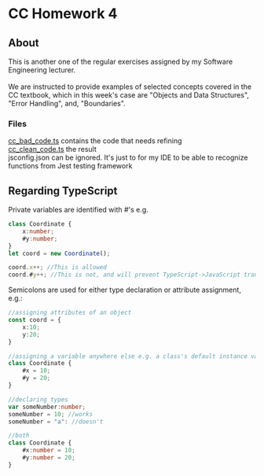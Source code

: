 # CC Homework 4
## About
This is another one of the regular exercises assigned by my Software Engineering lecturer. <br>
<br>
We are instructed to provide examples of selected concepts covered in the CC textbook, which in this week's case are "Objects and Data Structures", "Error Handling", and, "Boundaries".

### Files
[cc_bad_code.ts](https://github.com/wafibismail/cc_homework_4/blob/master/cc_bad_code.ts) contains the code that needs refining <br>
[cc_clean_code.ts](https://github.com/wafibismail/cc_homework_4/blob/master/cc_clean_code.ts) the result <br>
jsconfig.json can be ignored. It's just to for my IDE to be able to recognize functions from Jest testing framework

## Regarding TypeScript
Private variables are identified with #'s e.g.
```typescript
class Coordinate {
    x:number;
    #y:number;
}
let coord = new Coordinate();

coord.x++; //This is allowed
coord.#y++; //This is not, and will prevent TypeScript->JavaScript transpilation.
```

Semicolons are used for either type declaration or attribute assignment, e.g.:
```typescript
//assigning attributes of an object
const coord = {
    x:10;
    y:20;
}

//assigning a variable anywhere else e.g. a class's default instance variables
class Coordinate {
    #x = 10;
    #y = 20;
}

//declaring types
var someNumber:number;
someNumber = 10; //works
someNumber = "a": //doesn't

//both
class Coordinate {
    #x:number = 10;
    #y:number = 20;
}
```